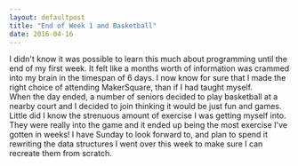 ```yaml
---
layout: defaultpost
title: "End of Week 1 and Basketball"
date: 2016-04-16
---
```


I didn't know it was possible to learn this much about programming until the end of my first week. It felt like a months worth of information was crammed into my brain in the timespan of 6 days. I now know for sure that I made the right choice of attending MakerSquare, than if I had taught myself.<br />
When the day ended, a number of seniors decided to play basketball at a nearby court and I decided to join thinking it would be just fun and games. Little did I know the strenuous amount of exercise I was getting myself into. They were really into the game and it ended up being the most exercise I've gotten in weeks! I have Sunday to look forward to, and plan to spend it rewriting the data structures I went over this week to make sure I can recreate them from scratch.